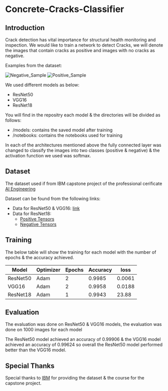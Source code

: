 # Concrete-Cracks-Classifier

## Introduction
Crack detection has vital importance for structural health monitoring and inspection. We would like to train a network to detect Cracks, we will denote the images that contain cracks as positive and images with no cracks as negative.

Examples from the dataset:


![Negative_Sample](https://github.com/Ahmed-Nezar/Concrete-Cracks-Classifier/assets/125882735/83b5a623-92fa-4899-98c8-12e03d2f4211)    ![Positive_Sample](https://github.com/Ahmed-Nezar/Concrete-Cracks-Classifier/assets/125882735/a19956e3-be71-4559-a128-0de7251c5e30)
    

We used different models as below:
- ResNet50
- VGG16
- ResNet18

You will find in the repositry each model & the directories will be divided as follows:
- /models: contains the saved model after training
- /notebooks: contains the notebooks used for training

In each of the architectures mentioned above the fully connected layer was changed to classify the images into two classes (positive & negative) & the activation function we used was softmax.

## Dataset
The dataset used if from IBM capstone project of the professional cerificate [AI Engineering](https://www.coursera.org/professional-certificates/ai-engineer?) 

Dataset can be found from the following links:
- Data for ResNet50 & VGG16: [link](https://s3-api.us-geo.objectstorage.softlayer.net/cf-courses-data/CognitiveClass/DL0321EN/data/concrete_data_week3.zip)
- Data for ResNet18:
    - [Positive Tensors](https://s3-api.us-geo.objectstorage.softlayer.net/cf-courses-data/CognitiveClass/DL0321EN/data/images/Positive_tensors.zip)
    - [Negative Tensors](https://s3-api.us-geo.objectstorage.softlayer.net/cf-courses-data/CognitiveClass/DL0321EN/data/images/Negative_tensors.zip)

## Training
The below table will show the training for each model with the number of epochs & the accuracy achieved.

| Model |Optimizer| Epochs | Accuracy | loss|
| --- | --- | --- | --- | --- |
| ResNet50 | Adam | 2 | 0.9985 | 0.0061 |
| VGG16 | Adam | 2 | 0.9958 |  0.0188 |
| ResNet18 | Adam | 1 |  0.9943 | 23.88 |

## Evaluation
The evaluation was done on ResNet50 & VGG16 models, the evaluation was done on 1000 images for each model 

The ResNet50 model achieved an accuracy of 0.99906 & the VGG16 model achieved an accuracy of 0.99624 so overall the ResNet50 model performed better than the VGG16 model.

## Special Thanks
Special thanks to [IBM](https://www.ibm.com/) for providing the dataset & the course for the capstone project.
